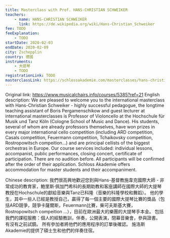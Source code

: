 ```yaml
---
title: Masterclass with Prof. HANS-CHRISTIAN SCHWEIKER
teachers:
	- name: HANS-CHRISTIAN SCHWEIKER
	  link: https://de.wikipedia.org/wiki/Hans-Christian_Schweiker
fee: TODO
feeExplanation: 
	- TODO
startDate: 2020-02-03
endDate: 2020-02-09
city: Zschepplin
country: 德國
instruments:
	- 大提琴
	- TODO
registrationLink: TODO
masterclassLink: https://schlossakademie.com/masterclasses/hans-christian-schweiker
---
```

Original link: https://www.musicalchairs.info/courses/5385?ref=21
English description:
We are pleased to welcome you to the international masterclass with Hans-Christian Schweiker - highly successful pedagogue, the longtime teaching assistant of Boris Pergamenschikow and guest lecturer at international masterclasses is Professor of Violoncello at the Hochschule für Musik und Tanz Köln (Cologne School of Music and Dance).
 His students, several of whom are already professors themselves, have won prizes in every major international cello competition (including ARD competition, Casals competition, Feuermann competition, Tchaikovsky competition, Rostropowitsch compeition…) and are principal cellists of the biggest orchestras in Europe.
Our course services included: individual lessons, accompanist, public performances, closing concert, certificate of participation.
 There are no audition before.
 All participants will be confirmed after the order of their application.
Schloss Akademie offers accommodation for master students and their accompaniment.
​

Chinese description:
我們很高興地歡迎您到與Hans-基督教施韋克國際大師 - 非常成功的教育家，鮑里斯·佩加門希科的長期助教和客座講師在國際大師的大提琴教授在Hochschule的獻給音樂與Tanz已科隆（音樂的科隆學校和舞蹈）。
他的學生，其中一些人已經是教授自己，贏得了每一個主要的國際大提琴比賽的獎品（包括ARD競爭，競爭卡薩爾斯，Feuermann比賽，柴可夫斯基大賽，Rostropowitsch compeition ...），目前在歐洲最大的樂團的大提琴手本金。
包括我們的課程服務：個人的經驗教訓，伴奏，公開表演，閉幕音樂會，參與證書。
有沒有之前試鏡。
所有參加者將他們的應用程序的訂單後確認。
施洛斯Akademie的提供了碩士生和他們的伴奏住宿。

